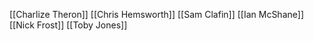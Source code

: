 [[Charlize Theron]]
[[Chris Hemsworth]]
[[Sam Clafin]]
[[Ian McShane]]
[[Nick Frost]]
[[Toby Jones]]
